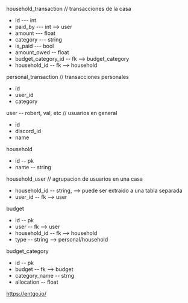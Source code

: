household_transaction // transacciones de la casa

- id --- int
- paid_by --- int --> user
- amount --- float
- category --- string
- is_paid --- bool
- amount_owed -- float
- budget_category_id -- fk --> budget_category
- household_id -- fk --> household

personal_transaction // transacciones personales

- id
- user_id
- category

user -- robert, val, etc // usuarios en general

- id
- discord_id
- name

household

- id -- pk
- name -- string

household_user // agrupacion de usuarios en una casa

<!-- - id -- pk -->

- household_id -- string, --> puede ser extraido a una tabla separada
- user_id -- fk --> user

budget

- id -- pk
- user -- fk --> user
- household_id -- fk --> household
- type -- string --> personal/household

budget_category

- id -- pk
- budget -- fk --> budget
- category_name -- strng
- allocation -- float

https://entgo.io/
